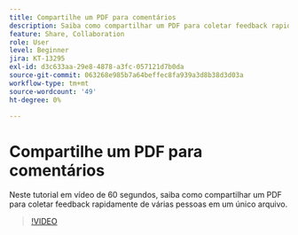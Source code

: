 ```yaml
---
title: Compartilhe um PDF para comentários
description: Saiba como compartilhar um PDF para coletar feedback rapidamente de várias pessoas em um único arquivo
feature: Share, Collaboration
role: User
level: Beginner
jira: KT-13295
exl-id: d3c633aa-29e8-4878-a3fc-057121d7b0da
source-git-commit: 063268e985b7a64beffec8fa939a3d8b38d3d03a
workflow-type: tm+mt
source-wordcount: '49'
ht-degree: 0%

---
```


# Compartilhe um PDF para comentários

Neste tutorial em vídeo de 60 segundos, saiba como compartilhar um PDF para coletar feedback rapidamente de várias pessoas em um único arquivo.

>[!VIDEO](https://video.tv.adobe.com/v/340769?quality=12&learn=on&hidetitle=true)
